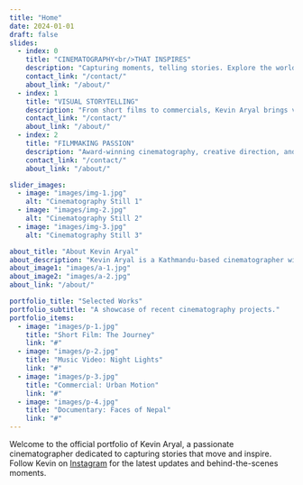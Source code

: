 ```yaml
---
title: "Home"
date: 2024-01-01
draft: false
slides:
  - index: 0
    title: "CINEMATOGRAPHY<br/>THAT INSPIRES"
    description: "Capturing moments, telling stories. Explore the world through the lens of Kevin Aryal."
    contact_link: "/contact/"
    about_link: "/about/"
  - index: 1
    title: "VISUAL STORYTELLING"
    description: "From short films to commercials, Kevin Aryal brings vision to life."
    contact_link: "/contact/"
    about_link: "/about/"
  - index: 2
    title: "FILMMAKING PASSION"
    description: "Award-winning cinematography, creative direction, and a love for the craft."
    contact_link: "/contact/"
    about_link: "/about/"

slider_images:
  - image: "images/img-1.jpg"
    alt: "Cinematography Still 1"
  - image: "images/img-2.jpg"
    alt: "Cinematography Still 2"
  - image: "images/img-3.jpg"
    alt: "Cinematography Still 3"

about_title: "About Kevin Aryal"
about_description: "Kevin Aryal is a Kathmandu-based cinematographer with a passion for visual storytelling. His work spans short films, music videos, and commercial projects, always with a focus on emotion and narrative."
about_image1: "images/a-1.jpg"
about_image2: "images/a-2.jpg"
about_link: "/about/"

portfolio_title: "Selected Works"
portfolio_subtitle: "A showcase of recent cinematography projects."
portfolio_items:
  - image: "images/p-1.jpg"
    title: "Short Film: The Journey"
    link: "#"
  - image: "images/p-2.jpg"
    title: "Music Video: Night Lights"
    link: "#"
  - image: "images/p-3.jpg"
    title: "Commercial: Urban Motion"
    link: "#"
  - image: "images/p-4.jpg"
    title: "Documentary: Faces of Nepal"
    link: "#"
---
```


Welcome to the official portfolio of Kevin Aryal, a passionate cinematographer dedicated to capturing stories that move and inspire. Follow Kevin on [Instagram](https://www.instagram.com/kevin_aryalz/) for the latest updates and behind-the-scenes moments. 